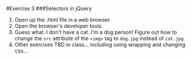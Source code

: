 #Exercise 3
###Selectors in jQuery

1. Open up the .html file in a web browser.
2. Open the browser's developer tools.
3. Guess what. I don't have a cat. I'm a dog person! Figure out how to change the `src` attribute of the `<img>` tag to `dog.jpg` instead of `cat.jpg`.
4. Other exercises TBD in class... including using wrapping and changing css...